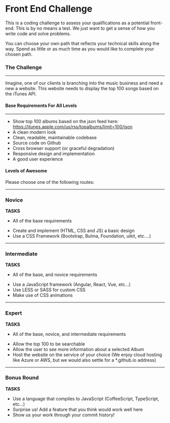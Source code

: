 Front End Challenge
====================

This is a coding challenge to assess your qualifications as a potential front-end. This is by no means a test. We just want to get a sense of how you write code and solve problems.

You can choose your own path that reflects your technical skills along the way. Spend as little or as much time as you would like to complete your chosen path. 

### The Challenge
-------
Imagine, one of our clients is branching into the music business and need a new a website. This website needs to display the top 100 songs based on the iTunes API.   

#### Base Requirements For All Levels
-------
- Show top 100 albums based on the json feed here:  https://itunes.apple.com/us/rss/topalbums/limit=100/json
- A clean modern look
- Clean, readable, maintainable codebase
- Source code on Github
- Cross browser support (or graceful degradation) 
- Responsive design and implementation
- A good user experience


#### Levels of Awesome

Please choose one of the following routes: 

-------
### Novice

**TASKS**
* All of the base requirements
+ Create and implement (HTML, CSS and JS) a basic design 
+ Use a CSS Framework (Bootstrap, Bulma, Foundation, uikit, etc.…)


-------
### Intermediate

**TASKS**
* All of the base, and novice requirements
+ Use a JavaScript framework (Angular, React, Vue, etc...)
+ Use LESS or SASS for custom CSS
+ Make use of CSS animations


-------
### Expert

**TASKS**
* All of the base, novice, and intermediate requirements
+ Allow the top 100 to be searchable 
+ Allow the user to see more information about a selected Album
+ Host the website on the service of your choice (We enjoy cloud hosting like Azure or AWS, but we would also settle for a *.github.io address)


-------
### Bonus Round

**TASKS**
+ Use a language that compiles to JavaScript (CoffeeScript, TypeScript, etc...)
+ Surprise us! Add a feature that you think would work well here 
+ Show us your work through your commit history!
